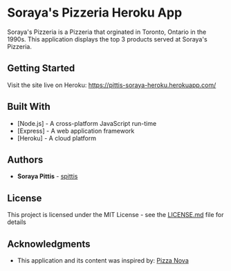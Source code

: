 # Soraya's Pizzeria Heroku App

Soraya's Pizzeria is a Pizzeria that orginated in Toronto, Ontario in the 1990s. This application displays the top 3 products served at Soraya's Pizzeria.

## Getting Started

Visit the site live on Heroku: https://pittis-soraya-heroku.herokuapp.com/

## Built With

* [Node.js] - A cross-platform JavaScript run-time 
* [Express] - A web application framework
* [Heroku] - A cloud platform 


## Authors

* **Soraya Pittis** - [spittis](https://github.com/spittis)


## License

This project is licensed under the MIT License - see the [LICENSE.md](LICENSE.md) file for details


## Acknowledgments

* This application and its content was inspired by: [Pizza Nova](https://www.pizzanova.com)
